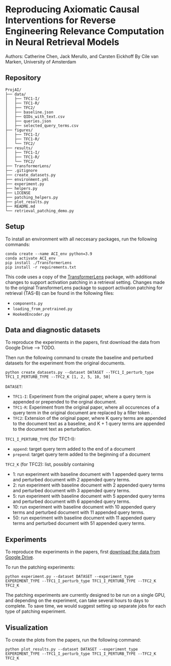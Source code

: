 # Reproducing Axiomatic Causal Interventions for Reverse Engineering Relevance Computation in Neural Retrieval Models
Authors: Catherine Chen, Jack Merullo, and Carsten Eickhoff
By Cile van Marken, University of Amsterdam

<!-- This code corresponds to the paper: __Axiomatic Causal Interventions for Reverse Engineering Relevance Computation in Neural Retrieval Models__, in _Proceedings of the 47th International ACM SIGIR Conference on Research and Development in Information Retrieval (SIGIR ’24)_, July 14–18, 2024, Washington, DC, USA. [Link to paper](https://arxiv.org/abs/2405.02503) -->

## Repository
```
ProjAI/
├── data/
│   ├── TFC1-I/
│   ├── TFC1-R/
│   ├── TFC2/
│   ├── baseline.json
│   ├── QIDs_with_text.csv
│   ├── queries.json
│   ├── selected_query_terms.csv
├── figures/
│   ├── TFC1-I/
│   ├── TFC1-R/
│   └── TFC2/
├── results/
│   ├── TFC1-I/
│   ├── TFC1-R/
│   └── TFC2/
├── TransformerLens/
├── .gitignore
├── create_datasets.py
├── environment.yml
├── experiment.py
├── helpers.py
├── LICENSE
├── patching_helpers.py
├── plot_results.py
├── README.md
└── retrieval_patching_demo.py
```

## Setup
To install an environment with all neccesary packages, run the following commands:
```
conda create --name ACI_env python=3.9
conda activate ACI_env
pip install ./TransformerLens
pip install -r requirements.txt
```

This code uses a copy of the [TransformerLens](https://github.com/neelnanda-io/TransformerLens) package, with additional changes to support activation patching in a retrieval setting. Changes made to the original TransformerLens package to support activation patching for retrieval (TAS-B) can be found in the following files:

- `components.py`
- `loading_from_pretrained.py`
- `HookedEncoder.py`


## Data and diagnostic datasets
To reproduce the experiments in the papers, first download the data from Google Drive --> TODO. 
<!-- [download the data from Google Drive](https://drive.google.com/file/d/1duqXgx2iqPyoom0Nui3nwy33rqjt5pll/view?usp=drive_link) -->
Then run the following command to create the baseline and perturbed datasets for the experiment from the original documents.

```
python create_datasets.py --dataset DATASET --TFC1_I_perturb_type TFC1_I_PERTURB_TYPE --TFC2_K [1, 2, 5, 10, 50]
```

`DATASET`:
- `TFC1-I`: Experiment from the original paper, where a query term is appended or prepended to the orginal document.
- `TFC1-R`: Experiment from the original paper, where all occurences of a query term in the original document are replaced by a filler token .
- `TFC2`: Extension of the original paper, where K query terms are appended to the document text as a baseline, and K + 1 query terms are appended to the document text as perturbation.

`TFC1_I_PERTURB_TYPE` (for TFC1-I):
- `append`: target query term added to the end of a document
- `prepend`: target query term added to the beginning of a document

`TFC2_K` (for TFC2): list, possibly containing
- 1: run experiment with baseline document with 1 appended query terms and perturbed document with 2 appended query terms.
- 2: run experiment with baseline document with 2 appended query terms and perturbed document with 3 appended query terms.
- 5: run experiment with baseline document with 5 appended query terms and perturbed document with 6 appended query terms.
- 10: run experiment with baseline document with 10 appended query terms and perturbed document with 11 appended query terms.
- 50: run experiment with baseline document with 11 appended query terms and perturbed document with 51 appended query terms.


## Experiments

To reproduce the experiments in the papers, first [download the data from Google Drive](https://drive.google.com/file/d/1duqXgx2iqPyoom0Nui3nwy33rqjt5pll/view?usp=drive_link). 

To run the patching experiments:

```
python experiment.py --dataset DATASET --experiment_type EXPERIMENT_TYPE --TFC1_I_perturb_type TFC1_I_PERTURB_TYPE --TFC2_K TFC2_K
```

The patching experiments are currently designed to be run on a single GPU, and depending on the experiment, can take several hours to days to complete. To save time, we would suggest setting up separate jobs for each type of patching experiment.


## Visualization
To create the plots from the papers, run the following command:
```
python plot_results.py --dataset DATASET --experiment_type EXPERIMENT_TYPE --TFC1_I_perturb_type TFC1_I_PERTURB_TYPE --TFC2_K TFC2_K
```

